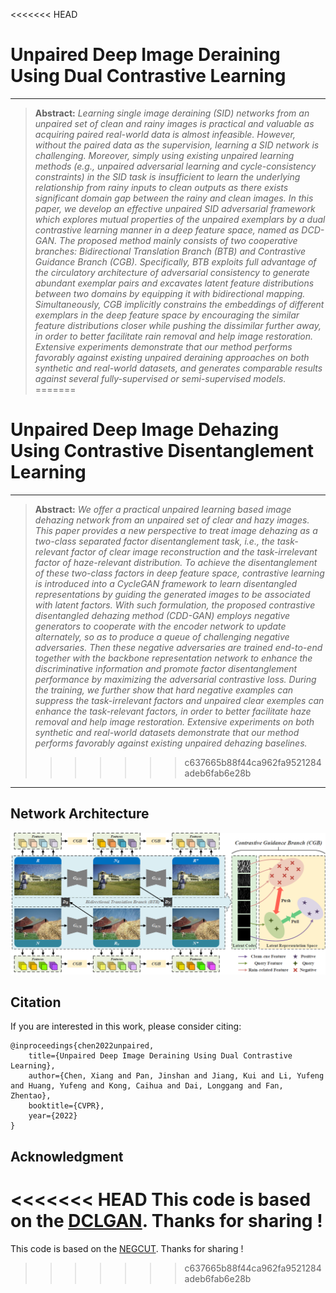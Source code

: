 <<<<<<< HEAD
# Unpaired Deep Image Deraining Using Dual Contrastive Learning

<hr />

> **Abstract:** *Learning single image deraining (SID) networks from an unpaired set of clean and rainy images is practical and valuable as acquiring paired real-world data is almost infeasible. However, without the paired data as the supervision, learning a SID network is challenging. Moreover, simply using existing unpaired learning methods (e.g., unpaired adversarial learning and cycle-consistency constraints) in the SID task is insufficient to learn the underlying relationship from rainy inputs to clean outputs as there exists significant domain gap between the rainy and clean images. In this paper, we develop an effective unpaired SID adversarial framework which explores mutual properties of the unpaired exemplars by a dual contrastive learning manner in a deep feature space, named as DCD-GAN. The proposed method mainly consists of two cooperative branches: Bidirectional Translation Branch (BTB) and Contrastive Guidance Branch (CGB). Specifically, BTB exploits full advantage of the circulatory architecture of adversarial consistency to generate abundant exemplar pairs and excavates latent feature distributions between two domains by equipping it with bidirectional mapping. Simultaneously, CGB implicitly constrains the embeddings of different exemplars in the deep feature space by encouraging the similar feature distributions closer while pushing the dissimilar further away, in order to better facilitate rain removal and help image restoration. Extensive experiments demonstrate that our method performs favorably against existing unpaired deraining approaches on both synthetic and real-world datasets, and generates comparable results against several fully-supervised or semi-supervised models.* 
=======
# Unpaired Deep Image Dehazing Using Contrastive Disentanglement Learning

<hr />

> **Abstract:** *We offer a practical unpaired learning based image dehazing network from an unpaired set of clear and hazy images. This paper provides a new perspective to treat image dehazing as a two-class separated factor disentanglement task, i.e., the task-relevant factor of clear image reconstruction and the task-irrelevant factor of haze-relevant distribution. To achieve the disentanglement of these two-class factors in deep feature space, contrastive learning is introduced into a CycleGAN framework to learn disentangled representations by guiding the generated images to be associated with latent factors. With such formulation, the proposed contrastive disentangled dehazing method (CDD-GAN) employs negative generators to cooperate with the encoder network to update alternately, so as to produce a queue of challenging negative adversaries. Then these negative adversaries are trained end-to-end together with the backbone representation network to enhance the discriminative information and promote factor disentanglement performance by maximizing the adversarial contrastive loss. During the training, we further show that hard negative examples can suppress the task-irrelevant factors and unpaired clear exemples can enhance the task-relevant factors, in order to better facilitate haze removal and help image restoration. Extensive experiments on both synthetic and real-world datasets demonstrate that our method performs favorably against existing unpaired dehazing baselines.* 
>>>>>>> c637665b88f44ca962fa9521284adeb6fab6e28b
<hr />

## Network Architecture

<img src = "figure/network.png"> 

## Citation
If you are interested in this work, please consider citing:

    @inproceedings{chen2022unpaired,
        title={Unpaired Deep Image Deraining Using Dual Contrastive Learning}, 
        author={Chen, Xiang and Pan, Jinshan and Jiang, Kui and Li, Yufeng and Huang, Yufeng and Kong, Caihua and Dai, Longgang and Fan, Zhentao},
        booktitle={CVPR},
        year={2022}
    }

## Acknowledgment
<<<<<<< HEAD
This code is based on the [DCLGAN](https://github.com/JunlinHan/DCLGAN). Thanks for sharing !
=======
This code is based on the [NEGCUT](https://github.com/WeilunWang/NEGCUT). Thanks for sharing !
>>>>>>> c637665b88f44ca962fa9521284adeb6fab6e28b
